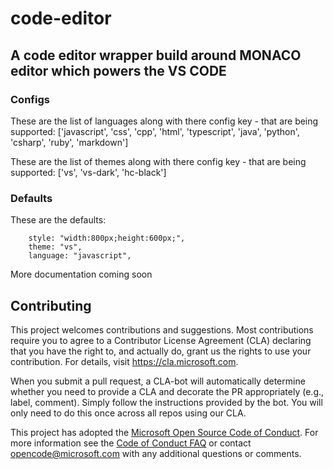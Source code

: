 # code-editor

## A code editor wrapper build around MONACO editor which powers the VS CODE

### Configs 

These are the list of languages along with there config key - that are being supported:
['javascript', 'css', 'cpp', 'html', 'typescript', 'java', 'python', 'csharp', 'ruby', 'markdown']

These are the list of themes along with there config key - that are being supported:
['vs', 'vs-dark', 'hc-black']

### Defaults

These are the defaults:
```
    style: "width:800px;height:600px;",
    theme: "vs",
    language: "javascript",
```
More documentation coming soon


## Contributing

This project welcomes contributions and suggestions. Most contributions require you to agree to a
Contributor License Agreement (CLA) declaring that you have the right to, and actually do, grant us
the rights to use your contribution. For details, visit https://cla.microsoft.com.

When you submit a pull request, a CLA-bot will automatically determine whether you need to provide
a CLA and decorate the PR appropriately (e.g., label, comment). Simply follow the instructions
provided by the bot. You will only need to do this once across all repos using our CLA.

This project has adopted the [Microsoft Open Source Code of Conduct](https://opensource.microsoft.com/codeofconduct/).
For more information see the [Code of Conduct FAQ](https://opensource.microsoft.com/codeofconduct/faq/) or
contact [opencode@microsoft.com](mailto:opencode@microsoft.com) with any additional questions or comments.